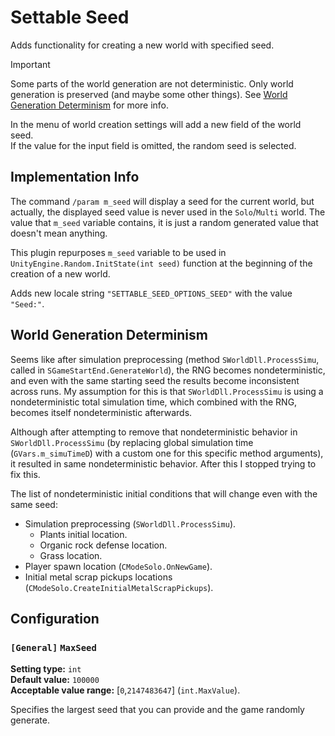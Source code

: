 
# Settable Seed

Adds functionality for creating a new world with specified seed.

> [!IMPORTANT]
> Some parts of the world generation are not deterministic. Only world generation is preserved (and maybe some other things).
> See [World Generation Determinism](#world-generation-determinism) for more info.

In the menu of world creation settings will add a new field of the world seed. \
If the value for the input field is omitted, the random seed is selected.

## Implementation Info

The command `/param m_seed` will display a seed for the current world, but actually, the displayed seed value is never used in the `Solo`/`Multi` world.
The value that `m_seed` variable contains, it is just a random generated value that doesn't mean anything.

This plugin repurposes `m_seed` variable to be used in `UnityEngine.Random.InitState(int seed)` function at the beginning of the creation of a new world.

Adds new locale string `"SETTABLE_SEED_OPTIONS_SEED"` with the value `"Seed:"`.

## World Generation Determinism

Seems like after simulation preprocessing (method `SWorldDll.ProcessSimu`, called in `SGameStartEnd.GenerateWorld`), the RNG becomes nondeterministic, and even with the same starting seed the results become inconsistent across runs.
My assumption for this is that `SWorldDll.ProcessSimu` is using a nondeterministic total simulation time, which combined with the RNG, becomes itself nondeterministic afterwards.

Although after attempting to remove that nondeterministic behavior in `SWorldDll.ProcessSimu` (by replacing global simulation time (`GVars.m_simuTimeD`) with a custom one for this specific method arguments), it resulted in same nondeterministic behavior. After this I stopped trying to fix this.

The list of nondeterministic initial conditions that will change even with the same seed:
- Simulation preprocessing (`SWorldDll.ProcessSimu`).
  - Plants initial location.
  - Organic rock defense location.
  - Grass location.
- Player spawn location (`CModeSolo.OnNewGame`).
- Initial metal scrap pickups locations (`CModeSolo.CreateInitialMetalScrapPickups`). 

## Configuration

### `[General]` `MaxSeed`

**Setting type:** `int` \
**Default value:** `100000` \
**Acceptable value range:** [`0`,`2147483647`] (`int.MaxValue`).

Specifies the largest seed that you can provide and the game randomly generate.
